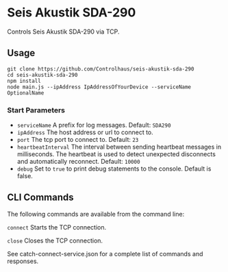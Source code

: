 # Seis Akustik SDA-290
Controls Seis Akustik SDA-290 via TCP.  

## Usage  
```git clone https://github.com/Controlhaus/seis-akustik-sda-290```   
```cd seis-akustik-sda-290```  
```npm install```  
```node main.js --ipAddress IpAddressOfYourDevice --serviceName OptionalName```

### Start Parameters
- ```serviceName``` A prefix for log messages. Default: ```SDA290```
- ```ipAddress``` The host address or url to connect to.
- ```port``` The tcp port to connect to. Default: ```23```
- ```heartbeatInterval``` The interval between sending heartbeat messages in milliseconds. The heartbeat is used to detect unexpected disconnects and automatically reconnect. Default: ```10000```
- ```debug``` Set to `true` to print debug statements to the console. Default is false.

## CLI Commands
The following commands are available from the command line:  
  
```connect``` Starts the TCP connection.  
  
```close``` Closes the TCP connection.  
  
See catch-connect-service.json for a complete list of commands and responses.   